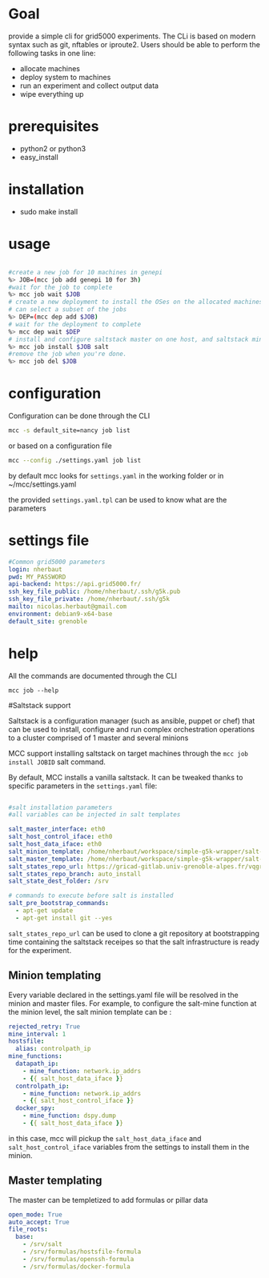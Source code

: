 # Goal

provide a simple cli for grid5000 experiments. The CLi is based on modern syntax such as git, nftables or iproute2.
Users should be able to perform the following tasks in one line:

- allocate machines
- deploy system to machines
- run an experiment and collect output data
- wipe everything up


# prerequisites

- python2 or python3
- easy_install

# installation

- sudo make install

# usage

```bash

#create a new job for 10 machines in genepi 
%> JOB=(mcc job add genepi 10 for 3h)
#wait for the job to complete
%> mcc job wait $JOB
# create a new deployment to install the OSes on the allocated machines
# can select a subset of the jobs
%> DEP=(mcc dep add $JOB)
# wait for the deployment to complete
%> mcc dep wait $DEP
# install and configure saltstack master on one host, and saltstack minion on the other hosts
%> mcc job install $JOB salt
#remove the job when you're done.
%> mcc job del $JOB

```

# configuration

Configuration can be done through the CLI

```bash
mcc -s default_site=nancy job list
```

or based on a configuration file 

```bash
mcc --config ./settings.yaml job list
```

by default mcc looks for `settings.yaml` in the working folder or in ~/mcc/settings.yaml

the provided `settings.yaml.tpl` can be used to know what are the parameters

# settings file

```yaml
#Common grid5000 parameters
login: nherbaut
pwd: MY_PASSWORD
api-backend: https://api.grid5000.fr/
ssh_key_file_public: /home/nherbaut/.ssh/g5k.pub
ssh_key_file_private: /home/nherbaut/.ssh/g5k
mailto: nicolas.herbaut@gmail.com
environment: debian9-x64-base
default_site: grenoble
```


# help

All the commands are documented through the CLI

```
mcc job --help
```

#Saltstack support

Saltstack is a configuration manager (such as ansible, puppet or chef) that can be used to install, configure and run complex orchestration operations to a cluster comprised of 1 master and several minions

MCC support installing saltstack on target machines through the `mcc job install JOBID` salt command.

By default, MCC installs a vanilla saltstack. It can be tweaked thanks to specific parameters in the `settings.yaml` file:

```yaml

#salt installation parameters
#all variables can be injected in salt templates

salt_master_interface: eth0
salt_host_control_iface: eth0
salt_host_data_iface: eth0
salt_minion_template: /home/nherbaut/workspace/simple-g5k-wrapper/salt-templates/minion.tpl
salt_master_template: /home/nherbaut/workspace/simple-g5k-wrapper/salt-templates/master.tpl
salt_states_repo_url: https://gricad-gitlab.univ-grenoble-alpes.fr/vqgroup/salt-master.git
salt_states_repo_branch: auto_install
salt_state_dest_folder: /srv

# commands to execute before salt is installed
salt_pre_bootstrap_commands:
  - apt-get update
  - apt-get install git --yes

```

`salt_states_repo_url` can be used to clone a git repository at bootstrapping time containing the saltstack receipes so that the salt infrastructure is ready for the experiment.


## Minion templating

Every variable declared in the settings.yaml file will be resolved in the minion and master files. For example, to configure the salt-mine function at the minion level, the salt minion template can be :

```yaml
rejected_retry: True
mine_interval: 1
hostsfile:
  alias: controlpath_ip
mine_functions:
  datapath_ip:
    - mine_function: network.ip_addrs
    - {{ salt_host_data_iface }}
  controlpath_ip:
    - mine_function: network.ip_addrs
    - {{ salt_host_control_iface }}
  docker_spy:
    - mine_function: dspy.dump
    - {{ salt_host_data_iface }}
```

in this case, mcc will pickup the `salt_host_data_iface` and `salt_host_control_iface` variables from the settings to install them in the minion.

## Master templating

The master can be templetized to add formulas or pillar data

```yaml
open_mode: True
auto_accept: True
file_roots:
  base:
    - /srv/salt
    - /srv/formulas/hostsfile-formula
    - /srv/formulas/openssh-formula
    - /srv/formulas/docker-formula
```